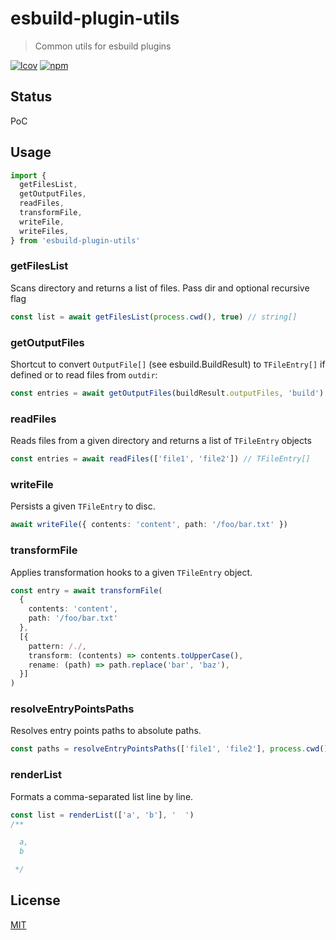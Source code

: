 # esbuild-plugin-utils
> Common utils for esbuild plugins

[![lcov](https://img.shields.io/badge/dynamic/json?url=https%3A%2F%2Fgithub.com%2Fantongolub%2Fmisc%2Freleases%2Fdownload%2Flcov%2Flcov-sum.json&query=%24.scopes.packages_esbuild_plugin_utils.max&label=lcov&color=brightgreen)](https://github.com/antongolub/misc/releases/download/lcov/lcov.info)
[![npm](https://img.shields.io/npm/v/esbuild-plugin-utils.svg?&color=white)](https://www.npmjs.com/package/esbuild-plugin-utils)

## Status
PoC

## Usage
```ts
import {
  getFilesList,
  getOutputFiles,
  readFiles,
  transformFile,
  writeFile,
  writeFiles,
} from 'esbuild-plugin-utils'
```

### getFilesList
Scans directory and returns a list of files. Pass dir and optional recursive flag
```ts
const list = await getFilesList(process.cwd(), true) // string[]
```

### getOutputFiles
Shortcut to convert `OutputFile[]` (see esbuild.BuildResult) to `TFileEntry[]` if defined or to read files from `outdir`:
```ts
const entries = await getOutputFiles(buildResult.outputFiles, 'build') // TFileEntry[]
```

### readFiles
Reads files from a given directory and returns a list of `TFileEntry` objects
```ts
const entries = await readFiles(['file1', 'file2']) // TFileEntry[]
```

### writeFile
Persists a given `TFileEntry` to disc.
```ts
await writeFile({ contents: 'content', path: '/foo/bar.txt' })
```

### transformFile
Applies transformation hooks to a given `TFileEntry` object.
```ts
const entry = await transformFile(
  {
    contents: 'content',
    path: '/foo/bar.txt'
  },
  [{
    pattern: /./,
    transform: (contents) => contents.toUpperCase(),
    rename: (path) => path.replace('bar', 'baz'),
  }]
)
```

### resolveEntryPointsPaths
Resolves entry points paths to absolute paths.
```ts
const paths = resolveEntryPointsPaths(['file1', 'file2'], process.cwd()) // string[]
```

### renderList
Formats a comma-separated list line by line.
```ts
const list = renderList(['a', 'b'], '  ')
/**

  a,
  b

 */
```

## License
[MIT](./LICENSE)
